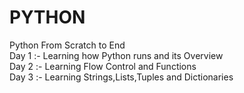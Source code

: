 # PYTHON
Python From Scratch to End
<br>
Day 1 :- Learning how Python runs and its Overview
<br>
Day 2 :- Learning Flow Control and Functions
<br>
Day 3 :- Learning Strings,Lists,Tuples and Dictionaries
